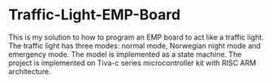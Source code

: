 # Traffic-Light-EMP-Board
This is my solution to how to program an EMP board to act like a traffic light. The traffic light has three modes: normal mode, Norwegian night mode and emergency mode. The model is implemented as a state machine.
The project is implemented on Tiva-c series microcontroller kit with RISC ARM architecture.

